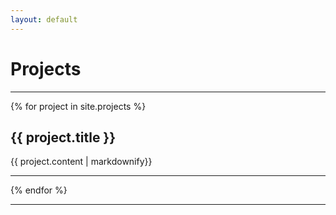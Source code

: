 ```yaml
---
layout: default
---
```


<h1>Projects</h1>

<hr>

<!-- {% tabs projects %} -->

<!-- All projects -->
<!-- {% tab projects All%} -->

{% for project in site.projects %}
    <h2>{{ project.title }}</h2>
    <p>{{ project.content  | markdownify}}</p>
    <hr>
{% endfor %}

<!-- {% endtab %} -->

<!-- Data Engineer projects -->
<!-- {% tab projects Data Engineer %} -->

<!-- {% for project in site.projects %}
    {% if project.tab == "data-engineer" %}

        {{ project.content }}
        ---

    {% endif %}
{% endfor %} -->

<!-- {% endtab %} -->

<!-- Python projects -->
<!-- {% tab projects Python %} -->

<!-- {% for project in site.projects %}
    {% if project.tab == "python" %}
        {{ project.content }}
        ---
    {% endif %}
{% endfor %} -->
<!-- 
{% endtab %}

{% endtabs %} -->

---
